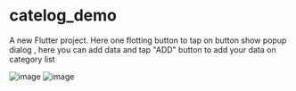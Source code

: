 # catelog_demo

A new Flutter project.
Here one flotting button to tap on button show popup dialog ,
here you can add data and tap "ADD" button to add your data on category list


![image](https://user-images.githubusercontent.com/54616658/178521402-668a988c-90e2-4c18-accc-101b2e72c332.png)
![image](https://user-images.githubusercontent.com/54616658/178521654-51ba1b30-0848-4817-8c8a-0f0d424e1c35.png)

